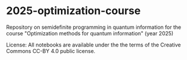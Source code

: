 # 2025-optimization-course
Repository on semidefinite programming in quantum information for the course "Optimization methods for quantum information" (year 2025)














License:
All notebooks are available under the the terms of the Creative Commons CC-BY 4.0 public license.
